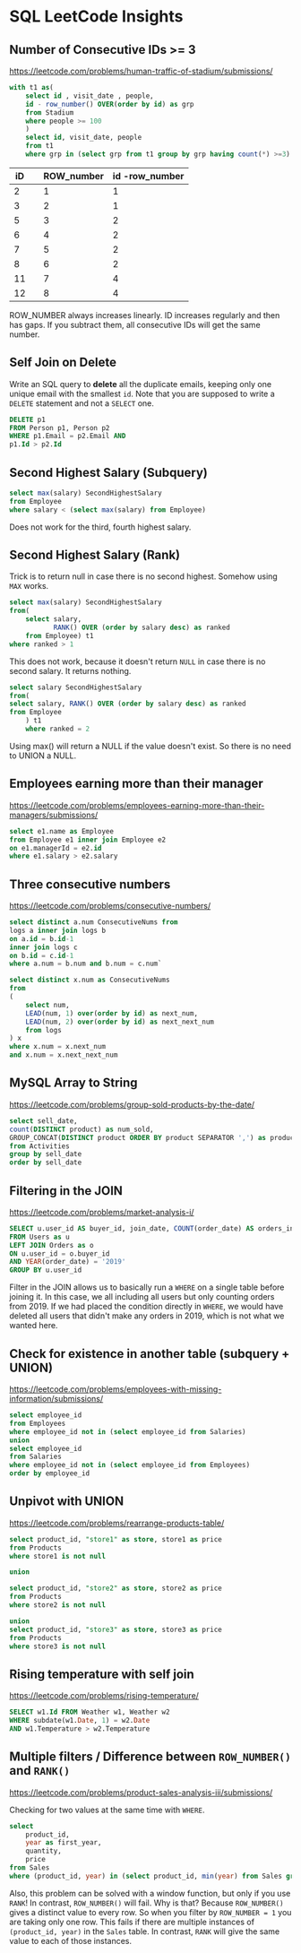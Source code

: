 # SQL LeetCode Insights

## Number of Consecutive IDs >= 3

https://leetcode.com/problems/human-traffic-of-stadium/submissions/

```sql
with t1 as(
    select id , visit_date , people,
    id - row_number() OVER(order by id) as grp
    from Stadium
    where people >= 100 
    )
    select id, visit_date, people
    from t1 
    where grp in (select grp from t1 group by grp having count(*) >=3)
```

| iD   |      | ROW_number | id -row_number |
| ---- | ---- | ---------- | -------------- |
| 2    |      | 1          | 1              |
| 3    |      | 2          | 1              |
| 5    |      | 3          | 2              |
| 6    |      | 4          | 2              |
| 7    |      | 5          | 2              |
| 8    |      | 6          | 2              |
| 11   |      | 7          | 4              |
| 12   |      | 8          | 4              |

ROW_NUMBER always increases linearly. ID increases regularly and then has gaps. If you subtract them, all consecutive IDs will get the same number. 

## Self Join on Delete

Write an SQL query to **delete** all the duplicate emails, keeping only one unique email with the smallest `id`. Note that you are supposed to write a `DELETE` statement and not a `SELECT` one.

```sql
DELETE p1
FROM Person p1, Person p2
WHERE p1.Email = p2.Email AND
p1.Id > p2.Id
```

## Second Highest Salary (Subquery)

```sql
select max(salary) SecondHighestSalary 
from Employee
where salary < (select max(salary) from Employee)
```

Does not work for the third, fourth highest salary. 

## Second Highest Salary (Rank)

Trick is to return null in case there is no second highest. Somehow using `MAX` works. 

```sql
select max(salary) SecondHighestSalary
from(
    select salary, 
           RANK() OVER (order by salary desc) as ranked
    from Employee) t1
where ranked > 1
```

This does not work, because it doesn't return `NULL` in case there is no second salary. It returns nothing. 

```sql
select salary SecondHighestSalary
from(
select salary, RANK() OVER (order by salary desc) as ranked
from Employee
    ) t1
    where ranked = 2
```

Using max() will return a NULL if the value doesn't exist. So there is no need to UNION a NULL.

## Employees earning more than their manager

https://leetcode.com/problems/employees-earning-more-than-their-managers/submissions/

```sql
select e1.name as Employee
from Employee e1 inner join Employee e2
on e1.managerId = e2.id 
where e1.salary > e2.salary
```

## Three consecutive numbers

https://leetcode.com/problems/consecutive-numbers/

```sql
select distinct a.num ConsecutiveNums from 
logs a inner join logs b
on a.id = b.id-1
inner join logs c
on b.id = c.id-1
where a.num = b.num and b.num = c.num`
```

```sql
select distinct x.num as ConsecutiveNums
from
(
    select num,
    LEAD(num, 1) over(order by id) as next_num,
    LEAD(num, 2) over(order by id) as next_next_num
    from logs
) x
where x.num = x.next_num 
and x.num = x.next_next_num
```

## MySQL Array to String

https://leetcode.com/problems/group-sold-products-by-the-date/

```sql
select sell_date, 
count(DISTINCT product) as num_sold, 
GROUP_CONCAT(DISTINCT product ORDER BY product SEPARATOR ',') as products
from Activities
group by sell_date
order by sell_date
```

## Filtering in the JOIN

https://leetcode.com/problems/market-analysis-i/

```sql
SELECT u.user_id AS buyer_id, join_date, COUNT(order_date) AS orders_in_2019 
FROM Users as u
LEFT JOIN Orders as o
ON u.user_id = o.buyer_id
AND YEAR(order_date) = '2019'
GROUP BY u.user_id
```

Filter in the JOIN allows us to basically run a `WHERE` on a single table before joining it. In this case, we all including all users but only counting orders from 2019. If we had placed the condition directly in `WHERE`, we would have deleted all users that didn't make any orders in 2019, which is not what we wanted here. 

## Check for existence in another table (subquery + UNION)

https://leetcode.com/problems/employees-with-missing-information/submissions/

```sql
select employee_id
from Employees
where employee_id not in (select employee_id from Salaries)
union 
select employee_id
from Salaries
where employee_id not in (select employee_id from Employees)
order by employee_id
```

## Unpivot with UNION

https://leetcode.com/problems/rearrange-products-table/

```sql
select product_id, "store1" as store, store1 as price 
from Products
where store1 is not null

union

select product_id, "store2" as store, store2 as price
from Products
where store2 is not null

union
select product_id, "store3" as store, store3 as price
from Products
where store3 is not null

```

## Rising temperature with self join

https://leetcode.com/problems/rising-temperature/

```sql
SELECT w1.Id FROM Weather w1, Weather w2
WHERE subdate(w1.Date, 1) = w2.Date 
AND w1.Temperature > w2.Temperature
```

## Multiple filters / Difference between `ROW_NUMBER()` and `RANK()`

https://leetcode.com/problems/product-sales-analysis-iii/submissions/

Checking for two values at the same time with `WHERE`. 

```sql
select
    product_id,
    year as first_year,
    quantity,
    price
from Sales
where (product_id, year) in (select product_id, min(year) from Sales group by 1)
```

Also, this problem can be solved with a window function, but only if you use `RANK`! In contrast, `ROW_NUMBER()` will fail. Why is that? Because `ROW_NUMBER()` gives a distinct value to every row. So when you filter by `ROW_NUMBER = 1` you are taking only one row. This fails if there are multiple instances of `(product_id, year)` in the `Sales` table. In contrast, `RANK` will give the same value to each of those instances. 

